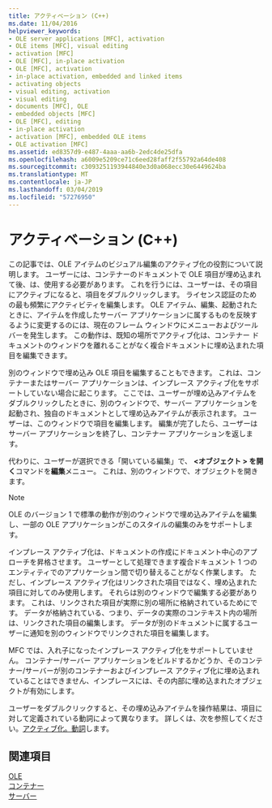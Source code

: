 ```yaml
---
title: アクティベーション (C++)
ms.date: 11/04/2016
helpviewer_keywords:
- OLE server applications [MFC], activation
- OLE items [MFC], visual editing
- activation [MFC]
- OLE [MFC], in-place activation
- OLE [MFC], activation
- in-place activation, embedded and linked items
- activating objects
- visual editing, activation
- visual editing
- documents [MFC], OLE
- embedded objects [MFC]
- OLE [MFC], editing
- in-place activation
- activation [MFC], embedded OLE items
- OLE activation [MFC]
ms.assetid: ed8357d9-e487-4aaa-aa6b-2edc4de25dfa
ms.openlocfilehash: a6009e5209ce71c6eed28faff2f55792a64de408
ms.sourcegitcommit: c3093251193944840e3d0a068ecc30e6449624ba
ms.translationtype: MT
ms.contentlocale: ja-JP
ms.lasthandoff: 03/04/2019
ms.locfileid: "57276950"
---
```

# <a name="activation-c"></a>アクティベーション (C++)

この記事では、OLE アイテムのビジュアル編集のアクティブ化の役割について説明します。 ユーザーには、コンテナーのドキュメントで OLE 項目が埋め込まれて後、は、使用する必要があります。 これを行うには、ユーザーは、その項目にアクティブになると、項目をダブルクリックします。 ライセンス認証のための最も頻繁にアクティビティを編集します。 OLE アイテム、編集、起動されたときに、アイテムを作成したサーバー アプリケーションに属するものを反映するように変更するのには、現在のフレーム ウィンドウにメニューおよびツールバーを発生します。 この動作は、既知の場所でアクティブ化は、コンテナー ドキュメントのウィンドウを離れることがなく複合ドキュメントに埋め込まれた項目を編集できます。

別のウィンドウで埋め込み OLE 項目を編集することもできます。 これは、コンテナーまたはサーバー アプリケーションは、インプレース アクティブ化をサポートしていない場合に起こります。 ここでは、ユーザーが埋め込みアイテムをダブルクリックしたときに、別のウィンドウで、サーバー アプリケーションを起動され、独自のドキュメントとして埋め込みアイテムが表示されます。 ユーザーは、このウィンドウで項目を編集します。 編集が完了したら、ユーザーはサーバー アプリケーションを終了し、コンテナー アプリケーションを返します。

代わりに、ユーザーが選択できる「開いている編集」で、 **\<オブジェクト > を開く**コマンドを**編集**メニュー。 これは、別のウィンドウで、オブジェクトを開きます。

> [!NOTE]
>  OLE のバージョン 1 で標準の動作が別のウィンドウで埋め込みアイテムを編集し、一部の OLE アプリケーションがこのスタイルの編集のみをサポートします。

インプレース アクティブ化は、ドキュメントの作成にドキュメント中心のアプローチを昇格させます。 ユーザーとして処理できます複合ドキュメント 1 つのエンティティでのアプリケーション間で切り替えることがなく作業します。 ただし、インプレース アクティブ化はリンクされた項目ではなく、埋め込まれた項目に対してのみ使用します。 それらは別のウィンドウで編集する必要があります。 これは、リンクされた項目が実際に別の場所に格納されているためにです。 データが格納されている、つまり、データの実際のコンテキスト内の場所は、リンクされた項目の編集します。 データが別のドキュメントに属するユーザーに通知を別のウィンドウでリンクされた項目を編集します。

MFC では、入れ子になったインプレース アクティブ化をサポートしていません。 コンテナー/サーバー アプリケーションをビルドするかどうか、そのコンテナー/サーバーが別のコンテナーおよびインプレース アクティブ化に埋め込まれていることはできません、インプレースには、その内部に埋め込まれたオブジェクトが有効にします。

ユーザーをダブルクリックすると、その埋め込みアイテムを操作結果は、項目に対して定義されている動詞によって異なります。 詳しくは、次を参照してください。[アクティブ化。動詞](../mfc/activation-verbs.md)します。

## <a name="see-also"></a>関連項目

[OLE](../mfc/ole-in-mfc.md)<br/>
[コンテナー](../mfc/containers.md)<br/>
[サーバー](../mfc/servers.md)
